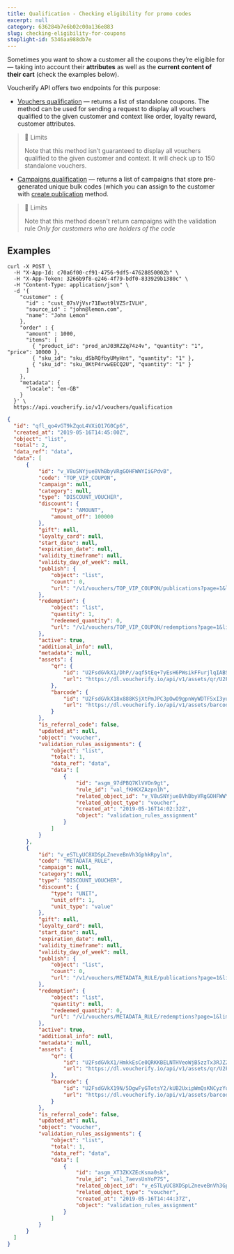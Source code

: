 ```yaml
---
title: Qualification - Checking eligibility for promo codes
excerpt: null
category: 636284b7e6b02c00a136e883
slug: checking-eligibility-for-coupons
stoplight-id: 5346aa988db7e
---
```


Sometimes you want to show a customer all the coupons they’re eligible for — taking into account their **attributes** as well as the **current content of their cart** (check the examples below).

Voucherify API offers two endpoints for this purpose:
* [Vouchers qualification](https://docs.voucherify.io/reference/push-qualification-request) — returns a list of standalone coupons. The method can be used for sending a request to display all vouchers qualified to the given customer and context like order, loyalty reward, customer attributes. 

> :blue_book: Limits
> 
> Note that this method isn’t guaranteed to display all vouchers qualified to the given customer and context. It will check up to 150 standalone vouchers.

* [Campaigns qualification](https://docs.voucherify.io/reference/create-qualification-request) — returns a list of campaigns that store pre-generated unique bulk codes (which you can assign to the customer with [create publication](https://docs.voucherify.io/reference/create-publication) method.

> :blue_book: Limits
> 
> Note that this method doesn't return campaigns with the validation rule *Only for customers who are holders of the code*

## Examples

```curl
curl -X POST \
  -H "X-App-Id: c70a6f00-cf91-4756-9df5-47628850002b" \
  -H "X-App-Token: 3266b9f8-e246-4f79-bdf0-833929b1380c" \
  -H "Content-Type: application/json" \
  -d '{
    "customer" : {
      "id" : "cust_07sVjVsr71Ewot9lVZSrIVLH",
      "source_id" : "john@lemon.com",
      "name": "John Lemon"
    },
    "order" : {
      "amount" : 1000,
      "items": [
        { "product_id": "prod_anJ03RZZq74z4v", "quantity": "1", "price": 10000 },
        { "sku_id": "sku_dSbRQfbyUMyHnt", "quantity": "1" },
        { "sku_id": "sku_0KtP4rvwEECQ2U", "quantity": "1" }
      ]
    },
    "metadata": {
      "locale": "en-GB"
    }
  }' \
  https://api.voucherify.io/v1/vouchers/qualification
  ```
  ```json 200 OK Response
  {
    "id": "qfl_qo4vGT9kZqoL4VXiQ17G0Cp6",
    "created_at": "2019-05-16T14:45:00Z",
    "object": "list",
    "total": 2,
    "data_ref": "data",
    "data": [
        {
            "id": "v_V8uSNYjue8VhBbyVRgGOHFWWYIiGPdvB",
            "code": "TOP_VIP_COUPON",
            "campaign": null,
            "category": null,
            "type": "DISCOUNT_VOUCHER",
            "discount": {
                "type": "AMOUNT",
                "amount_off": 100000
            },
            "gift": null,
            "loyalty_card": null,
            "start_date": null,
            "expiration_date": null,
            "validity_timeframe": null,
            "validity_day_of_week": null,
            "publish": {
                "object": "list",
                "count": 0,
                "url": "/v1/vouchers/TOP_VIP_COUPON/publications?page=1&limit=10"
            },
            "redemption": {
                "object": "list",
                "quantity": 1,
                "redeemed_quantity": 0,
                "url": "/v1/vouchers/TOP_VIP_COUPON/redemptions?page=1&limit=10"
            },
            "active": true,
            "additional_info": null,
            "metadata": null,
            "assets": {
                "qr": {
                    "id": "U2FsdGVkX1/DhP//aqf5tEq+7yEsH6PWsikFFurjlqIABShOW+p3Lup1AJNQCqM+d8mUyfZKCoKkb1Q3LQjjYjYF+GlyzLLdZls37m71siuFgYY42Tj+b1Yp+xul3a8ShCbNs2YJsNNkir5gD51WWw==",
                    "url": "https://dl.voucherify.io/api/v1/assets/qr/U2FsdGVkX1%2FDhP%2F%2Faqf5tEq%2B7yEsH6PWsikFFurjlqIABShOW%2Bp3Lup1AJNQCqM%2Bd8mUyfZKCoKkb1Q3LQjjYjYF%2BGlyzLLdZls37m71siuFgYY42Tj%2Bb1Yp%2Bxul3a8ShCbNs2YJsNNkir5gD51WWw%3D%3D"
                },
                "barcode": {
                    "id": "U2FsdGVkX18x888KSjXtPmJPC3pOwO9gpnWyWDTFSxI3yq9Y+fJPDs32+ZNnVT3Jr4yed98mSLXPA3hqv0e0C5QUNubDKJ1kgD/F2pMGRRkW5O5lzATam2bxtcZzSGKXdfK7Mm7iZ4a//Y+hTh5axA==",
                    "url": "https://dl.voucherify.io/api/v1/assets/barcode/U2FsdGVkX18x888KSjXtPmJPC3pOwO9gpnWyWDTFSxI3yq9Y%2BfJPDs32%2BZNnVT3Jr4yed98mSLXPA3hqv0e0C5QUNubDKJ1kgD%2FF2pMGRRkW5O5lzATam2bxtcZzSGKXdfK7Mm7iZ4a%2F%2FY%2BhTh5axA%3D%3D"
                }
            },
            "is_referral_code": false,
            "updated_at": null,
            "object": "voucher",
            "validation_rules_assignments": {
                "object": "list",
                "total": 1,
                "data_ref": "data",
                "data": [
                    {
                        "id": "asgm_97dPBQ7KlVVOn9gt",
                        "rule_id": "val_fKHKXZAzpn1h",
                        "related_object_id": "v_V8uSNYjue8VhBbyVRgGOHFWWYIiGPdvB",
                        "related_object_type": "voucher",
                        "created_at": "2019-05-16T14:02:32Z",
                        "object": "validation_rules_assignment"
                    }
                ]
            }
        },
        {
            "id": "v_eSTLyUC8XDSpLZneveBnVh3GphkRpyln",
            "code": "METADATA_RULE",
            "campaign": null,
            "category": null,
            "type": "DISCOUNT_VOUCHER",
            "discount": {
                "type": "UNIT",
                "unit_off": 1,
                "unit_type": "value"
            },
            "gift": null,
            "loyalty_card": null,
            "start_date": null,
            "expiration_date": null,
            "validity_timeframe": null,
            "validity_day_of_week": null,
            "publish": {
                "object": "list",
                "count": 0,
                "url": "/v1/vouchers/METADATA_RULE/publications?page=1&limit=10"
            },
            "redemption": {
                "object": "list",
                "quantity": null,
                "redeemed_quantity": 0,
                "url": "/v1/vouchers/METADATA_RULE/redemptions?page=1&limit=10"
            },
            "active": true,
            "additional_info": null,
            "metadata": null,
            "assets": {
                "qr": {
                    "id": "U2FsdGVkX1/HmkkEsCe0QRKKBELNTHVeoWjB5zzTx3RJZ2rEOKg9HO61TjpyFpSNYG/xu4p9n3FuO1j/KDGNpql1fy37VPwQnktrLnlBQ72zb+FnsZu7+1zhcN5d/P7kHTdU08KHN/+Rh8JJFeRxmQ==",
                    "url": "https://dl.voucherify.io/api/v1/assets/qr/U2FsdGVkX1%2FHmkkEsCe0QRKKBELNTHVeoWjB5zzTx3RJZ2rEOKg9HO61TjpyFpSNYG%2Fxu4p9n3FuO1j%2FKDGNpql1fy37VPwQnktrLnlBQ72zb%2BFnsZu7%2B1zhcN5d%2FP7kHTdU08KHN%2F%2BRh8JJFeRxmQ%3D%3D"
                },
                "barcode": {
                    "id": "U2FsdGVkX19N/5DgwFyGTotsY2/kUB2UxipWmQsKNCyzYukrBL545eLfXa6/7240KP+ugXfBz8xceZt+Phr1wvjjAkXpX6zsS591JKa7DpQ9dx2mIfrjIG29lD3+W4RsQS0JNfo38QEOZjjgC+9qtg==",
                    "url": "https://dl.voucherify.io/api/v1/assets/barcode/U2FsdGVkX19N%2F5DgwFyGTotsY2%2FkUB2UxipWmQsKNCyzYukrBL545eLfXa6%2F7240KP%2BugXfBz8xceZt%2BPhr1wvjjAkXpX6zsS591JKa7DpQ9dx2mIfrjIG29lD3%2BW4RsQS0JNfo38QEOZjjgC%2B9qtg%3D%3D"
                }
            },
            "is_referral_code": false,
            "updated_at": null,
            "object": "voucher",
            "validation_rules_assignments": {
                "object": "list",
                "total": 1,
                "data_ref": "data",
                "data": [
                    {
                        "id": "asgm_XT3ZKXZEcKsma0sk",
                        "rule_id": "val_7aevsUnYoP7S",
                        "related_object_id": "v_eSTLyUC8XDSpLZneveBnVh3GphkRpyln",
                        "related_object_type": "voucher",
                        "created_at": "2019-05-16T14:44:37Z",
                        "object": "validation_rules_assignment"
                    }
                ]
            }
        }
    ]
}
```